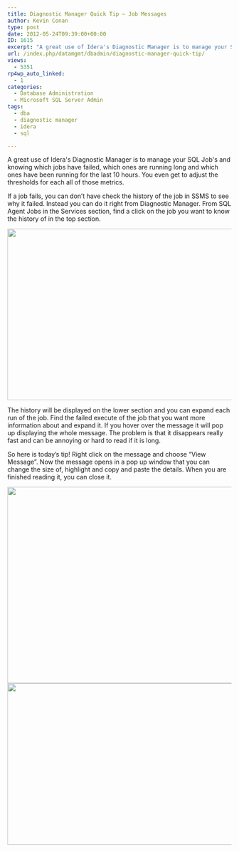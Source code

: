 ```yaml
---
title: Diagnostic Manager Quick Tip – Job Messages
author: Kevin Conan
type: post
date: 2012-05-24T09:39:00+00:00
ID: 1615
excerpt: "A great use of Idera's Diagnostic Manager is to manage your SQL Job's and knowing which jobs have failed, which ones are running long and which ones have been running for the last 10 hours.  You even get to adjust the thresholds for each all of those me&hellip;"
url: /index.php/datamgmt/dbadmin/diagnostic-manager-quick-tip/
views:
  - 5351
rp4wp_auto_linked:
  - 1
categories:
  - Database Administration
  - Microsoft SQL Server Admin
tags:
  - dba
  - diagnostic manager
  - idera
  - sql

---
```

A great use of Idera's Diagnostic Manager is to manage your SQL Job's and knowing which jobs have failed, which ones are running long and which ones have been running for the last 10 hours. You even get to adjust the thresholds for each all of those metrics.

If a job fails, you can don’t have check the history of the job in SSMS to see why it failed. Instead you can do it right from Diagnostic Manager. From SQL Agent Jobs in the Services section, find a click on the job you want to know the history of in the top section.

<div class="image_block">
  <a href="/wp-content/uploads/users/kconan/DMJobMessage1.jpg?mtime=1337826030"><img alt="" src="/wp-content/uploads/users/kconan/DMJobMessage1.jpg?mtime=1337826030" width="1128" height="385" /></a>
</div>

The history will be displayed on the lower section and you can expand each run of the job. Find the failed execute of the job that you want more information about and expand it. If you hover over the message it will pop up displaying the whole message. The problem is that it disappears really fast and can be annoying or hard to read if it is long.

So here is today’s tip! Right click on the message and choose “View Message”. Now the message opens in a pop up window that you can change the size of, highlight and copy and paste the details. When you are finished reading it, you can close it.

<div class="image_block">
  <a href="/wp-content/uploads/users/kconan/DMJobMessage2.jpg?mtime=1337826030"><img alt="" src="/wp-content/uploads/users/kconan/DMJobMessage2.jpg?mtime=1337826030" width="905" height="441" /></a>
</div>

<div class="image_block">
  <a href="/wp-content/uploads/users/kconan/DMJobMessage3.jpg?mtime=1337826031"><img alt="" src="/wp-content/uploads/users/kconan/DMJobMessage3.jpg?mtime=1337826031" width="758" height="363" /></a>
</div>